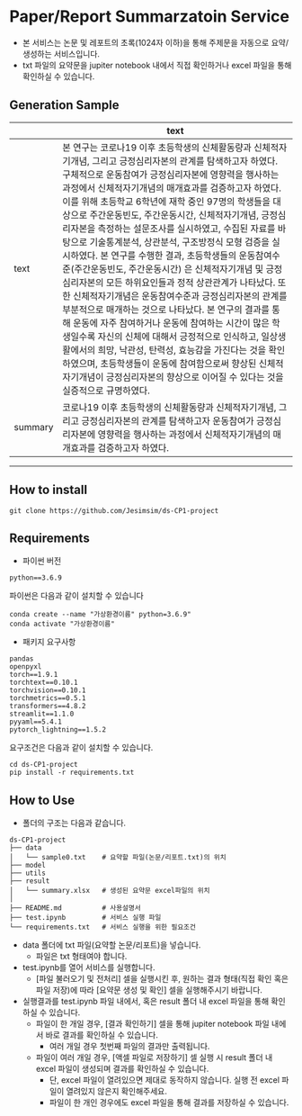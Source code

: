 # Paper/Report Summarzatoin Service
- 본 서비스는 논문 및 레포트의 초록(1024자 이하)을 통해 주제문을 자동으로 요약/생성하는 서비스입니다.
- txt 파일의 요약문을 jupiter notebook 내에서 직접 확인하거나 excel 파일을 통해 확인하실 수 있습니다.

## **Generation Sample**
| | text |
|---|-----------------------------|
|text| 본 연구는 코로나19 이후 초등학생의 신체활동량과 신체적자기개념, 그리고 긍정심리자본의 관계를 탐색하고자 하였다. 구체적으로 운동참여가 긍정심리자본에 영향력을 행사하는 과정에서 신체적자기개념의 매개효과를 검증하고자 하였다. 이를 위해 초등학교 6학년에 재학 중인 97명의 학생들을 대상으로 주간운동빈도, 주간운동시간, 신체적자기개념, 긍정심리자본을 측정하는 설문조사를 실시하였고, 수집된 자료를 바탕으로 기술통계분석, 상관분석, 구조방정식 모형 검증을 실시하였다. 본 연구를 수행한 결과, 초등학생들의 운동참여수준(주간운동빈도, 주간운동시간) 은 신체적자기개념 및 긍정심리자본의 모든 하위요인들과 정적 상관관계가 나타났다. 또한 신체적자기개념은 운동참여수준과 긍정심리자본의 관계를 부분적으로 매개하는 것으로 나타났다. 본 연구의 결과를 통해 운동에 자주 참여하거나 운동에 참여하는 시간이 많은 학생일수록 자신의 신체에 대해서 긍정적으로 인식하고, 일상생활에서의 희망, 낙관성, 탄력성, 효능감을 가진다는 것을 확인하였으며, 초등학생들이 운동에 참여함으로써 향상된 신체적자기개념이 긍정심리자본의 향상으로 이어질 수 있다는 것을 실증적으로 규명하였다.|
|summary|코로나19 이후 초등학생의 신체활동량과 신체적자기개념, 그리고 긍정심리자본의 관계를 탐색하고자 운동참여가 긍정심리자본에 영향력을 행사하는 과정에서 신체적자기개념의 매개효과를 검증하고자 하였다.|


---

## **How to install**
```
git clone https://github.com/Jesimsim/ds-CP1-project
```


## **Requirements**
- 파이썬 버전
```
python==3.6.9
```
파이썬은 다음과 같이 설치할 수 있습니다
```
conda create --name "가상환경이름" python=3.6.9"
conda activate "가상환경이름"
```
- 패키지 요구사항
```
pandas
openpyxl
torch==1.9.1
torchtext==0.10.1
torchvision==0.10.1
torchmetrics==0.5.1
transformers==4.8.2
streamlit==1.1.0
pyyaml==5.4.1
pytorch_lightning==1.5.2

```
요구조건은 다음과 같이 설치할 수 있습니다.
```
cd ds-CP1-project
pip install -r requirements.txt
```

## **How to Use**

- 폴더의 구조는 다음과 같습니다.
```
ds-CP1-project
├── data
│   └── sample0.txt    # 요약할 파일(논문/리포트.txt)의 위치
├── model              
├── utils              
├── result
│   └── summary.xlsx   # 생성된 요약문 excel파일의 위치
│
├── README.md          # 사용설명서
├── test.ipynb         # 서비스 실행 파일
└── requirements.txt   # 서비스 실행을 위한 필요조건

```
- data 폴더에 txt 파일(요약할 논문/리포트)을 넣습니다.
  - 파일은 txt 형태여야 합니다.
- test.ipynb를 열어 서비스를 실행합니다.
  - [파일 불러오기 및 전처리] 셀을 실행시킨 후, 원하는 결과 형태(직접 확인 혹은 파일 저장)에 따라 [요약문 생성 및 확인] 셀을 실행해주시기 바랍니다.
- 실행결과를 test.ipynb 파일 내에서, 혹은 result 폴더 내 excel 파일을 통해 확인하실 수 있습니다.
  - 파일이 한 개일 경우, [결과 확인하기] 셀을 통해 jupiter notebook 파일 내에서 바로 결과를 확인하실 수 있습니다.
    - 여러 개일 경우 첫번째 파일의 결과만 출력됩니다.
  - 파일이 여러 개일 경우, [액셀 파일로 저장하기] 셀 실행 시 result 폴더 내 excel 파일이 생성되며 결과를 확인하실 수 있습니다.
    - 단, excel 파일이 열려있으면 제대로 동작하지 않습니다. 실행 전 excel 파일이 열려있지 않은지 확인해주세요.
    - 파일이 한 개인 경우에도 excel 파일을 통해 결과를 저장하실 수 있습니다.
